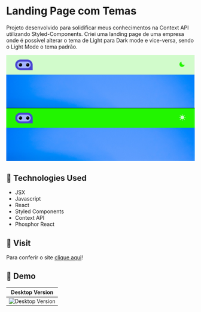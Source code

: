 # Landing Page com Temas

Projeto desenvolvido para solidificar meus conhecimentos na Context API utilizando Styled-Components. Criei uma landing page de uma empresa onde é possível alterar o tema de Light para Dark mode e vice-versa, sendo o Light Mode o tema padrão.

![Banner](public/assets/banner.png)

## 🔧 Technologies Used

- JSX
- Javascript
- React
- Styled Components
- Context API
- Phosphor React

## 🔗 Visit

Para conferir o site <a href="https://landing-page-temas.vercel.app/">clique aqui</a>!

## 📱 Demo

| Desktop Version |
|----------------|
| ![Desktop Version](public/assets/desktop.gif) |
